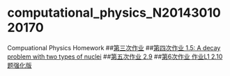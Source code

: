 # computational_physics_N2014301020170
Compuational Physics Homework
##[第三次作业](https://github.com/Youngjg/computational_physics_N2014301020170/blob/master/Exercise%203.md) 
##[第四次作业 1.5: A decay problem with two types of nuclei](https://www.zybuluo.com/Youngjg/note/505520)
##[第五次作业 2.9](https://www.zybuluo.com/Youngjg/note/533977)
##[第6次作业  作业L1 2.10题强化版](https://www.zybuluo.com/Youngjg/note/542237)

